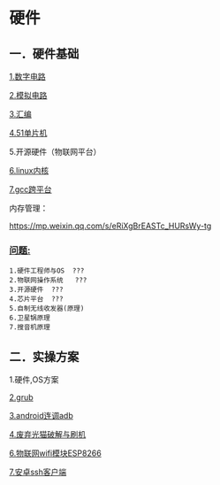 # 硬件

## 一．硬件基础

[1.数字电路](digital/index.md)

[2.模拟电路](simulation/index.md)

[3.汇编](assembly/index.md)

[4.51单片机](51chip/index.md)

5.开源硬件（物联网平台）

[6.linux内核](linux-kernel/index.md)

[7.gcc跨平台](gcc/index.md)



内存管理：

https://mp.weixin.qq.com/s/eRiXgBrEASTc_HURsWy-tg

### [问题:](question/index.md)

```
1.硬件工程师与OS	???
2.物联网操作系统	???
3.开源硬件  ???
4.芯片平台	???
5.自制无线收发器(原理)
6.卫星锅原理
7.搜音机原理
```

## 二．实操方案

1.硬件,OS方案

[2.grub](plan/grub.md)

[3.android连调adb](plan/android-adb.md)

[4.废弃光猫破解与刷机](plan/light-cat.md)

[6.物联网wifi模块ESP8266](plan/wifi-ESP8266.md)

[7.安卓ssh客户端](https://github.com/connectbot/connectbot)



